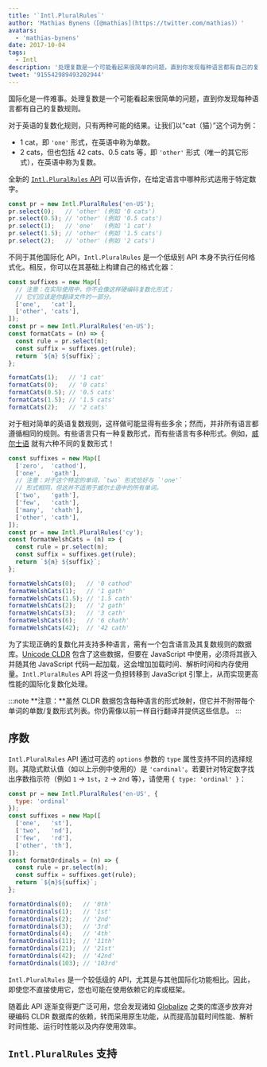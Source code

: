 ```yaml
---
title: '`Intl.PluralRules`'
author: 'Mathias Bynens（[@mathias](https://twitter.com/mathias)）'
avatars:
  - 'mathias-bynens'
date: 2017-10-04
tags:
  - Intl
description: '处理复数是一个可能看起来很简单的问题，直到你发现每种语言都有自己的复数规则。Intl.PluralRules API 可以提供帮助！'
tweet: '915542989493202944'
---
```

国际化是一件难事。处理复数是一个可能看起来很简单的问题，直到你发现每种语言都有自己的复数规则。

对于英语的复数化规则，只有两种可能的结果。让我们以“cat（猫）”这个词为例：

- 1 cat，即 `'one'` 形式，在英语中称为单数。
- 2 cats，但也包括 42 cats、0.5 cats 等，即 `'other'` 形式（唯一的其它形式），在英语中称为复数。

全新的 [`Intl.PluralRules` API](https://github.com/tc39/proposal-intl-plural-rules) 可以告诉你，在给定语言中哪种形式适用于特定数字。

```js
const pr = new Intl.PluralRules('en-US');
pr.select(0);   // 'other' (例如 '0 cats')
pr.select(0.5); // 'other' (例如 '0.5 cats')
pr.select(1);   // 'one'   (例如 '1 cat')
pr.select(1.5); // 'other' (例如 '1.5 cats')
pr.select(2);   // 'other' (例如 '2 cats')
```

<!--truncate-->
不同于其他国际化 API，`Intl.PluralRules` 是一个低级别 API 本身不执行任何格式化。相反，你可以在其基础上构建自己的格式化器：

```js
const suffixes = new Map([
  // 注意：在实际使用中，你不会像这样硬编码复数化形式；
  // 它们应该是你翻译文件的一部分。
  ['one',   'cat'],
  ['other', 'cats'],
]);
const pr = new Intl.PluralRules('en-US');
const formatCats = (n) => {
  const rule = pr.select(n);
  const suffix = suffixes.get(rule);
  return `${n} ${suffix}`;
};

formatCats(1);   // '1 cat'
formatCats(0);   // '0 cats'
formatCats(0.5); // '0.5 cats'
formatCats(1.5); // '1.5 cats'
formatCats(2);   // '2 cats'
```

对于相对简单的英语复数规则，这样做可能显得有些多余；然而，并非所有语言都遵循相同的规则。有些语言只有一种复数形式，而有些语言有多种形式。例如，[威尔士语](http://unicode.org/cldr/charts/latest/supplemental/language_plural_rules.html#rules) 就有六种不同的复数形式！

```js
const suffixes = new Map([
  ['zero',  'cathod'],
  ['one',   'gath'],
  // 注意：对于这个特定的单词，`two` 形式恰好与 `'one'`
  // 形式相同，但这并不适用于威尔士语中的所有单词。
  ['two',   'gath'],
  ['few',   'cath'],
  ['many',  'chath'],
  ['other', 'cath'],
]);
const pr = new Intl.PluralRules('cy');
const formatWelshCats = (n) => {
  const rule = pr.select(n);
  const suffix = suffixes.get(rule);
  return `${n} ${suffix}`;
};

formatWelshCats(0);   // '0 cathod'
formatWelshCats(1);   // '1 gath'
formatWelshCats(1.5); // '1.5 cath'
formatWelshCats(2);   // '2 gath'
formatWelshCats(3);   // '3 cath'
formatWelshCats(6);   // '6 chath'
formatWelshCats(42);  // '42 cath'
```

为了实现正确的复数化并支持多种语言，需有一个包含语言及其复数规则的数据库。[Unicode CLDR](http://cldr.unicode.org/) 包含了这些数据，但要在 JavaScript 中使用，必须将其嵌入并随其他 JavaScript 代码一起加载，这会增加加载时间、解析时间和内存使用量。`Intl.PluralRules` API 将这一负担转移到 JavaScript 引擎上，从而实现更高性能的国际化复数化处理。

:::note
**注意：**虽然 CLDR 数据包含每种语言的形式映射，但它并不附带每个单词的单数/复数形式列表。你仍需像以前一样自行翻译并提供这些信息。
:::

## 序数

`Intl.PluralRules` API 通过可选的 `options` 参数的 `type` 属性支持不同的选择规则。其隐式默认值（如以上示例中使用的）是 `'cardinal'`。若要针对特定数字找出序数指示符（例如 `1` → `1st`，`2` → `2nd` 等），请使用 `{ type: 'ordinal' }`：

```js
const pr = new Intl.PluralRules('en-US', {
  type: 'ordinal'
});
const suffixes = new Map([
  ['one',   'st'],
  ['two',   'nd'],
  ['few',   'rd'],
  ['other', 'th'],
]);
const formatOrdinals = (n) => {
  const rule = pr.select(n);
  const suffix = suffixes.get(rule);
  return `${n}${suffix}`;
};

formatOrdinals(0);   // '0th'
formatOrdinals(1);   // '1st'
formatOrdinals(2);   // '2nd'
formatOrdinals(3);   // '3rd'
formatOrdinals(4);   // '4th'
formatOrdinals(11);  // '11th'
formatOrdinals(21);  // '21st'
formatOrdinals(42);  // '42nd'
formatOrdinals(103); // '103rd'
```

`Intl.PluralRules` 是一个较低级的 API，尤其是与其他国际化功能相比。因此，即使您不直接使用它，您也可能在使用依赖它的库或框架。

随着此 API 逐渐变得更广泛可用，您会发现诸如 [Globalize](https://github.com/globalizejs/globalize#plural-module) 之类的库逐步放弃对硬编码 CLDR 数据库的依赖，转而采用原生功能，从而提高加载时间性能、解析时间性能、运行时性能以及内存使用效率。

## `Intl.PluralRules` 支持

<feature-support chrome="63 /blog/v8-release-63"
                 firefox="58"
                 safari="13"
                 nodejs="10"
                 babel="no"></feature-support>
